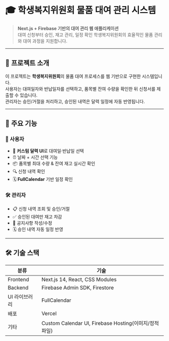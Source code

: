 # 🎓 학생복지위원회 물품 대여 관리 시스템

> **Next.js + Firebase 기반의 대여 관리 웹 애플리케이션**  
> 대여 신청부터 승인, 재고 관리, 일정 확인
> 학생복지위원회의 효율적인 물품 관리와 대여 과정을 지원합니다.

---

## 📌 프로젝트 소개

이 프로젝트는 **학생복지위원회**의 물품 대여 프로세스를 웹 기반으로 구현한 시스템입니다.  
사용자는 대여일자와 반납일자를 선택하고, 품목별 잔여 수량을 확인한 뒤 신청서를 제출할 수 있습니다.  
관리자는 승인/거절을 처리하고, 승인된 내역은 달력 일정에 자동 반영됩니다.

---

## 🚀 주요 기능

### 👥 사용자
- 📅 **커스텀 달력 UI**로 대여일·반납일 선택
- ⏰ 날짜 + 시간 선택 기능
- 📦 품목별 최대 수량 & 잔여 재고 실시간 확인
- 🔍 신청 내역 확인
- 🗓 **FullCalendar** 기반 일정 확인

### 🛠 관리자
- 📋 신청 내역 조회 및 승인/거절
- ✅ 승인된 대여만 재고 차감
- 📢 공지사항 작성/수정
- 🗓 승인 내역 자동 일정 반영

---

## 🛠 기술 스택

| 분류           | 기술 |
|----------------|------|
| Frontend       | Next.js 14, React, CSS Modules |
| Backend        | Firebase Admin SDK, Firestore |
| UI 라이브러리  | FullCalendar |
| 배포           | Vercel |
| 기타           | Custom Calendar UI, Firebase Hosting(이미지/정적 파일) |


